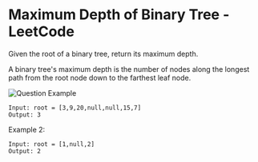 # Maximum Depth of Binary Tree - LeetCode

Given the root of a binary tree, return its maximum depth.

A binary tree's maximum depth is the number of nodes along the longest path from the root node down to the farthest leaf node.

![Question Example](Img/question.png)

    Input: root = [3,9,20,null,null,15,7]
    Output: 3

Example 2:

    Input: root = [1,null,2]
    Output: 2